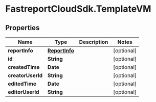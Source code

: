 # FastreportCloudSdk.TemplateVM

## Properties

Name | Type | Description | Notes
------------ | ------------- | ------------- | -------------
**reportInfo** | [**ReportInfo**](ReportInfo.md) |  | [optional] 
**id** | **String** |  | [optional] 
**createdTime** | **Date** |  | [optional] 
**creatorUserId** | **String** |  | [optional] 
**editedTime** | **Date** |  | [optional] 
**editorUserId** | **String** |  | [optional] 



